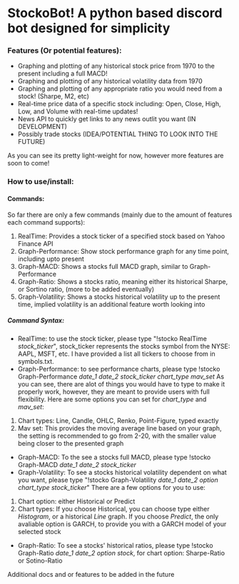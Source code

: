 # StockoBot! A python based discord bot designed for simplicity
### Features (Or potential features):
- Graphing and plotting of any historical stock price from 1970 to the present including a full MACD!
- Graphing and plotting of any historical volatility data from 1970
- Graphing and plotting of any appropriate ratio you would need from a stock! (Sharpe, M2, etc)
- Real-time price data of a specific stock including: Open, Close, High, Low, and Volume with real-time updates!
- News API to quickly get links to any news outlit you want (IN DEVELOPMENT)
- Possibly trade stocks (IDEA/POTENTIAL THING TO LOOK INTO THE FUTURE)

As you can see its pretty light-weight for now, however more features are soon to come!

### How to use/install:

#### Commands:
So far there are only a few commands (mainly due to the amount of features each command supports):
1. RealTime: Provides a stock ticker of a specified stock based on Yahoo Finance API
2. Graph-Performance: Show stock performance graph for any time point, including upto present
3. Graph-MACD: Shows a stocks full MACD graph, similar to Graph-Performance
4. Graph-Ratio: Shows a stocks ratio, meaning either its historical Sharpe, or Sortino ratio, (more to be added eventually)
5. Graph-Volatility: Shows a stocks historical volatility up to the present time, implied volatility is an additional feature worth looking into

##### Command Syntax:
- RealTime: to use the stock ticker, please type "!stocko RealTime *stock_ticker*", stock_ticker represents the stocks symbol from the NYSE: AAPL, MSFT, etc. I have provided a list all tickers to choose from in symbols.txt.
- Graph-Performance: to see performance charts, please type !stocko Graph-Performance *date_1* *date_2* *stock_ticker* *chart_type* *mav_set*
As you can see, there are alot of things you would have to type to make it properly work, however, they are meant to provide users with full flexibility. Here are some options you can set for *chart_type* and *mav_set*:
1. Chart types: Line, Candle, OHLC, Renko, Point-Figure, typed exactly
2. Mav set: This provides the moving average line based on your graph, the setting is recommended to go from 2-20, with the smaller value being closer to the presented graph
- Graph-MACD: To the see a stocks full MACD, please type !stocko Graph-MACD *date_1* *date_2* *stock_ticker*
- Graph-Volatility: To see a stocks historical volatility dependent on what you want, please type "!stocko Graph-Volatility *date_1* *date_2* *option* *chart_type* *stock_ticker*"
There are a few options for you to use:
1. Chart option: either Historical or Predict
2. Chart types: If you choose Historical, you can choose type either *Histogram*, or a historical *Line* graph. If you choose *Predict*, the only avaliable option is GARCH, to provide you with a GARCH model of your selected stock
- Graph-Ratio: To see a stocks' historical ratios, please type !stocko Graph-Ratio *date_1* *date_2* *option* *stock*, for chart option: Sharpe-Ratio or Sotino-Ratio

Additional docs and or features to be added in the future
